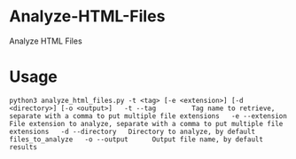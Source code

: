 # Analyze-HTML-Files
Analyze HTML Files

# Usage
`python3 analyze_html_files.py -t <tag> [-e <extension>] [-d <directory>] [-o <output>]  
-t --tag         Tag name to retrieve, separate with a comma to put multiple file extensions  
-e --extension   File extension to analyze, separate with a comma to put multiple file extensions  
-d --directory   Directory to analyze, by default files_to_analyze  
-o --output      Output file name, by default results  `
